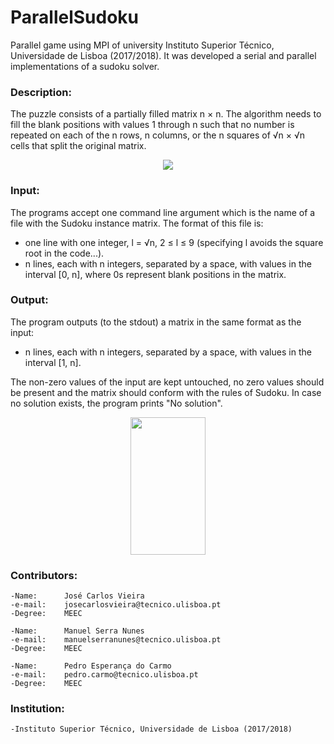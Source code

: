# ParallelSudoku

Parallel game using MPI of university Instituto Superior Técnico, Universidade de Lisboa (2017/2018).
It was developed a serial and parallel implementations of a sudoku solver.

### Description:
The puzzle consists of a partially filled
matrix n × n. The algorithm needs to fill the blank positions with values 1 through n
such that no number is repeated on each of the n rows, n columns, or the n squares of
√n × √n cells that split the original matrix.

<p align="center">
  <img src="https://i.imgur.com/OXfL9Gq.png">
</p>

### Input:
The programs accept one command line argument which is the name of a file with the Sudoku instance matrix. 
The format of this file is:
- one line with one integer, l = √n, 2 ≤ l ≤ 9 (specifying l avoids the square root in the code...).
- n lines, each with n integers, separated by a space, with values in the interval [0, n],
where 0s represent blank positions in the matrix.

### Output:
The program outputs (to the stdout) a matrix in the same format as the input:
- n lines, each with n integers, separated by a space, with values in the interval [1, n].

The non-zero values of the input are kept untouched, no zero values should be
present and the matrix should conform with the rules of Sudoku.
In case no solution exists, the program prints "No solution".

<p align="center">
  <img src="https://i.imgur.com/rjxcZSj.png" width="120" height="220">
</p>

### Contributors:

	-Name: 		José Carlos Vieira
	-e-mail:	josecarlosvieira@tecnico.ulisboa.pt
	-Degree: 	MEEC
	
	-Name: 		Manuel Serra Nunes
	-e-mail:	manuelserranunes@tecnico.ulisboa.pt
	-Degree: 	MEEC
  
	-Name:		Pedro Esperança do Carmo
	-e-mail:	pedro.carmo@tecnico.ulisboa.pt
	-Degree:	MEEC

### Institution:

	-Instituto Superior Técnico, Universidade de Lisboa (2017/2018)
